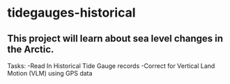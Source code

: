 # tidegauges-historical

## This project will learn about sea level changes in the Arctic.

Tasks:
-Read In Historical Tide Gauge records
-Correct for Vertical Land Motion (VLM) using GPS data